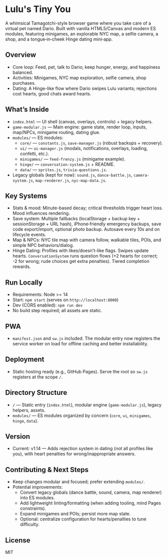 Lulu's Tiny You
================

A whimsical Tamagotchi-style browser game where you take care of a virtual pet named Dario. Built with vanilla HTML5/Canvas and modern ES modules, featuring minigames, an explorable NYC map, a selfie camera, a shop, and a tongue‑in‑cheek Hinge dating mini‑app.

Overview
--------
- Core loop: Feed, pet, talk to Dario; keep hunger, energy, and happiness balanced.
- Activities: Minigames, NYC map exploration, selfie camera, shop purchases.
- Dating: A Hinge-like flow where Dario swipes Lulu variants; rejections cost hearts, good chats award hearts.

What’s Inside
-------------
- `index.html` — UI shell (canvas, overlays, controls) + legacy helpers.
- `game-modular.js` — Main engine: game state, render loop, inputs, map/NPCs, minigame routing, dating glue.
- `modules/` — ES modules:
  - `core/` — `constants.js`, `save-manager.js` (robust backups + recovery).
  - `ui/` — `ui-manager.js` (modals, notifications, overlays, loading, confetti, etc.).
  - `minigames/` — `feed-frenzy.js` (minigame example).
  - `hinge/` — `conversation-system.js` + README.
  - `data/` — `sprites.js`, `trivia-questions.js`.
- Legacy globals (kept for now): `sound.js`, `dance-battle.js`, `camera-system.js`, `map-renderer.js`, `nyc-map-data.js`.

Key Systems
-----------
- Stats & mood: Minute-based decay; critical thresholds trigger heart loss. Mood influences rendering.
- Save system: Multiple fallbacks (localStorage + backup key + sessionStorage + URL hash), iPhone‑friendly emergency backups, save code export/import, optional photo backup. Autosave every 10s and on lifecycle events.
- Map & NPCs: NYC tile map with camera follow, walkable tiles, POIs, and simple NPC behaviors/dialog.
- Hinge Dating: Profiles with likes/doesn’t-like flags. Swipes update hearts. `ConversationSystem` runs question flows (+2 hearts for correct; -2 for wrong; rude choices get extra penalties). Tiered completion rewards.

Run Locally
-----------
- Requirements: Node >= 14
- Start: `npm start` (serves on `http://localhost:8000`)
- Dev (CORS enabled): `npm run dev`
- No build step required; all assets are static.

PWA
---
- `manifest.json` and `sw.js` included. The modular entry now registers the service worker on load for offline caching and better installability.

Deployment
----------
- Static hosting ready (e.g., GitHub Pages). Serve the root so `sw.js` registers at the scope `/`.

Directory Structure
-------------------
- `/` — Static entry (`index.html`), modular engine (`game-modular.js`), legacy helpers, assets.
- `modules/` — ES modules organized by concern (`core`, `ui`, `minigames`, `hinge`, `data`).

Version
-------
- Current: v1.14 — Adds rejection system in dating (not all profiles like you), with heart penalties for wrong/inappropriate answers.

Contributing & Next Steps
-------------------------
- Keep changes modular and focused; prefer extending `modules/`.
- Potential improvements:
  - Convert legacy globals (dance battle, sound, camera, map renderer) into ES modules.
  - Add lightweight linting/formatting (when adding tooling, mind Pages constraints).
  - Expand minigames and POIs; persist more map state.
  - Optional: centralize configuration for hearts/penalties to tune difficulty.

License
-------
MIT


